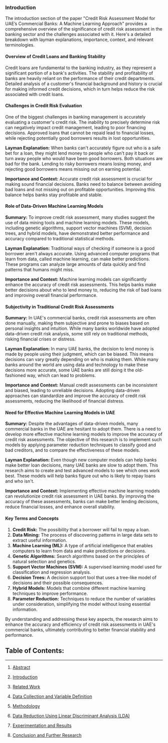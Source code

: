 ### Introduction

The introduction section of the paper "Credit Risk Assessment Model for UAE’s Commercial Banks: A Machine Learning Approach" provides a comprehensive overview of the significance of credit risk assessment in the banking sector and the challenges associated with it. Here's a detailed breakdown with layman explanations, importance, context, and relevant terminologies.

#### Overview of Credit Loans and Banking Stability

Credit loans are fundamental to the banking industry, as they represent a significant portion of a bank's activities. The stability and profitability of banks are heavily reliant on the performance of their credit departments. Detailed analysis of a customer's financial background and history is crucial for making informed credit decisions, which in turn helps reduce the risk associated with credit loans.

#### Challenges in Credit Risk Evaluation

One of the biggest challenges in banking management is accurately evaluating a customer's credit risk. The inability to precisely determine risk can negatively impact credit management, leading to poor financing decisions. Approved loans that cannot be repaid lead to financial losses, while rejecting potentially good borrowers results in lost opportunities.

**Layman Explanation:**
When banks can't accurately figure out who is a safe bet for a loan, they might lend money to people who can't pay it back or turn away people who would have been good borrowers. Both situations are bad for the bank. Lending to risky borrowers means losing money, and rejecting good borrowers means missing out on earning potential.

**Importance and Context:**
Accurate credit risk assessment is crucial for making sound financial decisions. Banks need to balance between avoiding bad loans and not missing out on profitable opportunities. Improving this balance helps banks stay profitable and stable.

#### Role of Data-Driven Machine Learning Models

**Summary:**
To improve credit risk assessment, many studies suggest the use of data mining tools and machine learning models. These models, including genetic algorithms, support vector machines (SVM), decision trees, and hybrid models, have demonstrated better performance and accuracy compared to traditional statistical methods.

**Layman Explanation:**
Traditional ways of checking if someone is a good borrower aren't always accurate. Using advanced computer programs that learn from data, called machine learning, can make better predictions. These programs can analyze large amounts of data quickly and find patterns that humans might miss.

**Importance and Context:**
Machine learning models can significantly enhance the accuracy of credit risk assessments. This helps banks make better decisions about who to lend money to, reducing the risk of bad loans and improving overall financial performance.

#### Subjectivity in Traditional Credit Risk Assessments

**Summary:**
In UAE's commercial banks, credit risk assessments are often done manually, making them subjective and prone to biases based on personal insights and intuition. While many banks worldwide have adopted data-driven credit risk analysis, some still rely on traditional methods, risking financial crises or distress.

**Layman Explanation:**
In many UAE banks, the decision to lend money is made by people using their judgment, which can be biased. This means decisions can vary greatly depending on who is making them. While many banks around the world are using data and technology to make these decisions more accurate, some UAE banks are still doing it the old-fashioned way, which can lead to problems.

**Importance and Context:**
Manual credit assessments can be inconsistent and biased, leading to unreliable decisions. Adopting data-driven approaches can standardize and improve the accuracy of credit risk assessments, reducing the likelihood of financial distress.

#### Need for Effective Machine Learning Models in UAE

**Summary:**
Despite the advantages of data-driven models, many commercial banks in the UAE are hesitant to adopt them. There is a need to develop more effective machine learning models to improve the accuracy of credit risk assessments. The objective of this research is to implement such models by applying parameter reduction techniques to classify good and bad creditors, and to compare the effectiveness of these models.

**Layman Explanation:**
Even though new computer models can help banks make better loan decisions, many UAE banks are slow to adopt them. This research aims to create and test advanced models to see which ones work best. These models will help banks figure out who is likely to repay loans and who isn't.

**Importance and Context:**
Implementing effective machine learning models can revolutionize credit risk assessment in UAE banks. By improving the accuracy of these assessments, banks can make better lending decisions, reduce financial losses, and enhance overall stability.

#### Key Terms and Concepts

1. **Credit Risk:** The possibility that a borrower will fail to repay a loan.
2. **Data Mining:** The process of discovering patterns in large data sets to extract useful information.
3. **Machine Learning (ML):** A type of artificial intelligence that enables computers to learn from data and make predictions or decisions.
4. **Genetic Algorithms:** Search algorithms based on the principles of natural selection and genetics.
5. **Support Vector Machines (SVM):** A supervised learning model used for classification and regression analysis.
6. **Decision Trees:** A decision support tool that uses a tree-like model of decisions and their possible consequences.
7. **Hybrid Models:** Models that combine different machine learning techniques to improve performance.
8. **Parameter Reduction:** Techniques to reduce the number of variables under consideration, simplifying the model without losing essential information.

By understanding and addressing these key aspects, the research aims to enhance the accuracy and efficiency of credit risk assessments in UAE's commercial banks, ultimately contributing to better financial stability and performance.

## **Table of Contents:**
---
1. [Abstract](https://github.com/aditya-saxena-7/Credit-Risk-Assessment-Model-for-UAE-s-Commercial-Banks-A-Machine-Learning-Approach)
   
2. [Introduction](https://github.com/aditya-saxena-7/Credit-Risk-Assessment-Model-for-UAE-s-Commercial-Banks-A-Machine-Learning-Approach/blob/main/Introduction.md) 

4. [Related Work](https://github.com/aditya-saxena-7/Credit-Risk-Assessment-Model-for-UAE-s-Commercial-Banks-A-Machine-Learning-Approach/blob/main/Related%20Work.md) 

5. [Data Collection and Variable Definition](https://github.com/aditya-saxena-7/Credit-Risk-Assessment-Model-for-UAE-s-Commercial-Banks-A-Machine-Learning-Approach/blob/main/Data%20Collection%20and%20Variable%20Definition.md) 

6. [Methodology](https://github.com/aditya-saxena-7/Credit-Risk-Assessment-Model-for-UAE-s-Commercial-Banks-A-Machine-Learning-Approach/blob/main/Methodology.md)

7. [Data Reduction Using Linear Discriminant Analysis (LDA)](https://github.com/aditya-saxena-7/Credit-Risk-Assessment-Model-for-UAE-s-Commercial-Banks-A-Machine-Learning-Approach/blob/main/Data%20Reduction%20Using%20Linear%20Discriminant%20Analysis%20(LDA).md)

8. [Experimentation and Results](https://github.com/aditya-saxena-7/Credit-Risk-Assessment-Model-for-UAE-s-Commercial-Banks-A-Machine-Learning-Approach/blob/main/Experimentation%20and%20Results.md)

9. [Conclusion and Further Research](https://github.com/aditya-saxena-7/Credit-Risk-Assessment-Model-for-UAE-s-Commercial-Banks-A-Machine-Learning-Approach/blob/main/Conclusion%20and%20Further%20Research.md)
